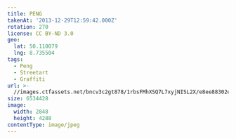 ```yaml
---
title: PENG
takenAt: '2013-12-29T12:59:42.000Z'
rotation: 270
license: CC BY-ND 3.0
geo:
  lat: 50.110079
  lng: 8.735504
tags:
  - Peng
  - Streetart
  - Graffiti
url: >-
  //images.ctfassets.net/bncv3c2gt878/1rbsFMhXSQ7L7xyjNISL2X/e8ee88302e631f96088d75a329aae7e3/peng_11625828436_o
size: 6534428
image:
  width: 2848
  height: 4288
contentType: image/jpeg
---
```


